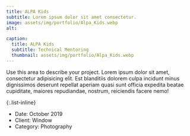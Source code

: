```yaml
---
title: ALPA Kids
subtitle: Lorem ipsum dolor sit amet consectetur.
image: assets/img/portfolio/Alpa_Kids.webp
alt: 

caption:
  title: ALPA Kids
  subtitle: Technical Mentoring
  thumbnail: assets/img/portfolio/Alpa_Kids.webp
---
```

Use this area to describe your project. Lorem ipsum dolor sit amet, consectetur adipisicing elit. Est blanditiis dolorem culpa incidunt minus dignissimos deserunt repellat aperiam quasi sunt officia expedita beatae cupiditate, maiores repudiandae, nostrum, reiciendis facere nemo!

{:.list-inline}
- Date: October 2019
- Client: Window
- Category: Photography

